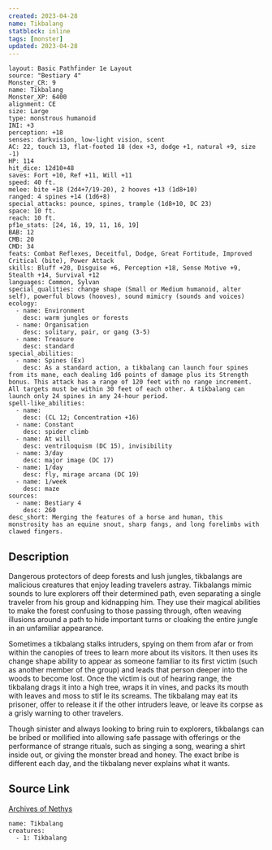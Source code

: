 ```yaml
---
created: 2023-04-28
name: Tikbalang
statblock: inline
tags: [monster]
updated: 2023-04-28
---
```

```statblock
layout: Basic Pathfinder 1e Layout
source: "Bestiary 4"
Monster_CR: 9
name: Tikbalang
Monster_XP: 6400
alignment: CE
size: Large
type: monstrous humanoid
INI: +3
perception: +18
senses: darkvision, low-light vision, scent
AC: 22, touch 13, flat-footed 18 (dex +3, dodge +1, natural +9, size -1)
HP: 114
hit_dice: 12d10+48
saves: Fort +10, Ref +11, Will +11
speed: 40 ft.
melee: bite +18 (2d4+7/19-20), 2 hooves +13 (1d8+10)
ranged: 4 spines +14 (1d6+8)
special_attacks: pounce, spines, trample (1d8+10, DC 23)
space: 10 ft.
reach: 10 ft.
pf1e_stats: [24, 16, 19, 11, 16, 19]
BAB: 12
CMB: 20
CMD: 34
feats: Combat Reflexes, Deceitful, Dodge, Great Fortitude, Improved Critical (bite), Power Attack
skills: Bluff +20, Disguise +6, Perception +18, Sense Motive +9, Stealth +14, Survival +12
languages: Common, Sylvan
special_qualities: change shape (Small or Medium humanoid, alter self), powerful blows (hooves), sound mimicry (sounds and voices)
ecology:
  - name: Environment
    desc: warm jungles or forests
  - name: Organisation
    desc: solitary, pair, or gang (3-5)
  - name: Treasure
    desc: standard
special_abilities:
  - name: Spines (Ex)
    desc: As a standard action, a tikbalang can launch four spines from its mane, each dealing 1d6 points of damage plus its Strength bonus. This attack has a range of 120 feet with no range increment. All targets must be within 30 feet of each other. A tikbalang can launch only 24 spines in any 24-hour period.
spell-like_abilities:
  - name:
    desc: (CL 12; Concentration +16)
  - name: Constant
    desc: spider climb
  - name: At will
    desc: ventriloquism (DC 15), invisibility
  - name: 3/day
    desc: major image (DC 17)
  - name: 1/day
    desc: fly, mirage arcana (DC 19)
  - name: 1/week
    desc: maze
sources:
  - name: Bestiary 4
    desc: 260
desc_short: Merging the features of a horse and human, this monstrosity has an equine snout, sharp fangs, and long forelimbs with clawed fingers.
```
## Description
Dangerous protectors of deep forests and lush jungles, tikbalangs are malicious creatures that enjoy leading travelers astray. Tikbalangs mimic sounds to lure explorers off their determined path, even separating a single traveler from his group and kidnapping him. They use their magical abilities to make the forest confusing to those passing through, often weaving illusions around a path to hide important turns or cloaking the entire jungle in an unfamiliar appearance.

Sometimes a tikbalang stalks intruders, spying on them from afar or from within the canopies of trees to learn more about its visitors. It then uses its change shape ability to appear as someone familiar to its first victim (such as another member of the group) and leads that person deeper into the woods to become lost. Once the victim is out of hearing range, the tikbalang drags it into a high tree, wraps it in vines, and packs its mouth with leaves and moss to stif le its screams. The tikbalang may eat its prisoner, offer to release it if the other intruders leave, or leave its corpse as a grisly warning to other travelers.

Though sinister and always looking to bring ruin to explorers, tikbalangs can be bribed or mollified into allowing safe passage with offerings or the performance of strange rituals, such as singing a song, wearing a shirt inside out, or giving the monster bread and honey. The exact bribe is different each day, and the tikbalang never explains what it wants.
## Source Link
[Archives of Nethys](https://aonprd.com/MonsterDisplay.aspx?ItemName=Tikbalang)
```encounter-table
name: Tikbalang
creatures:
  - 1: Tikbalang
```
